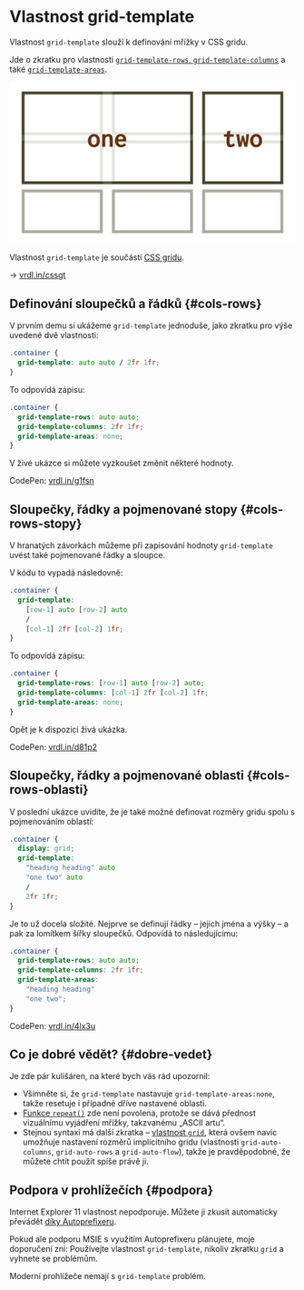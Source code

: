 # Vlastnost grid-template

Vlastnost `grid-template` slouží k definování mřížky v CSS gridu.

<div class="book-index" data-book-index="grid-template"></div>

Jde o zkratku pro vlastnosti [`grid-template-rows`, `grid-template-columns`](css-grid-template-rows-columns.md) a také [`grid-template-areas`](css-grid-template-areas.md).

<div class="connected" markdown="1">

![Vlastnost grid-template-areas](../dist/images/medium/vdlayout/schema-css-grid-template.jpg)

<div class="web-only" markdown="1">

Vlastnost `grid-template` je součástí [CSS gridu](css-grid.md).

</div>

<div class="ebook-only" markdown="1">

→ [vrdl.in/cssgt](https://www.vzhurudolu.cz/prirucka/css-grid-template)

</div>

</div>

## Definování sloupečků a řádků {#cols-rows}

V prvním demu si ukážeme `grid-template` jednoduše, jako zkratku pro výše uvedené dvě vlastnosti:

```css
.container {
  grid-template: auto auto / 2fr 1fr;
}  
```

To odpovídá zápisu:

```css
.container {
  grid-template-rows: auto auto;
  grid-template-columns: 2fr 1fr;
  grid-template-areas: none;
}
```

V živé ukázce si můžete vyzkoušet změnit některé hodnoty.

CodePen: [vrdl.in/g1fsn](https://codepen.io/machal/pen/YmWxzw?editors=1100)

## Sloupečky, řádky a pojmenované stopy {#cols-rows-stopy}

V hranatých závorkách můžeme při zapisování hodnoty `grid-template` uvést také pojmenované řádky a sloupce.

<!-- AdSnippet -->

V kódu to vypadá následovně:

```css
.container {
  grid-template:
    [row-1] auto [row-2] auto
    / 
    [col-1] 2fr [col-2] 1fr;
}    
```

To odpovídá zápisu:

```css
.container {
  grid-template-rows: [row-1] auto [row-2] auto;
  grid-template-columns: [col-1] 2fr [col-2] 1fr;  
  grid-template-areas: none;
}
```

Opět je k dispozici živá ukázka.

CodePen: [vrdl.in/d81p2](https://codepen.io/machal/pen/dxXzpG?editors=1100)

## Sloupečky, řádky a pojmenované oblasti {#cols-rows-oblasti}

V poslední ukázce uvidíte, že je také možné definovat rozměry gridu spolu s pojmenováním oblastí:

```css
.container {
  display: grid;
  grid-template:
    "heading heading" auto
    "one two" auto
    /
    2fr 1fr;
}
```

Je to už docela složité. Nejprve se definují řádky – jejich jména a výšky – a pak za lomítkem šířky sloupečků. Odpovídá to následujícímu:

```css
.container {
  grid-template-rows: auto auto;
  grid-template-columns: 2fr 1fr;  
  grid-template-areas:
    "heading heading"
    "one two";
}
```

CodePen: [vrdl.in/4lx3u](https://codepen.io/machal/pen/JgKyxK?editors=1100)

<div class="pbi-avoid" markdown="1">

## Co je dobré vědět? {#dobre-vedet}

Je zde pár kulišáren, na které bych vás rád upozornil:

- Všimněte si, že `grid-template` nastavuje `grid-template-areas:none`, takže resetuje i případné dříve nastavené oblasti.
- [Funkce `repeat()`](css-repeat.md) zde není povolena, protože se dává přednost vizuálnímu vyjádření mřížky, takzvanému „ASCII artu“.
- Stejnou syntaxi má další zkratka – [vlastnost `grid`](css-grid-zkratka.md), která ovšem navíc umožňuje nastavení rozměrů implicitního gridu (vlastnosti `grid-auto-columns`, `grid-auto-rows` a `grid-auto-flow`), takže je pravděpodobné, že můžete chtít použít spíše právě ji.

</div>
<!-- .pbi-avoid -->

## Podpora v prohlížečích {#podpora}

Internet Explorer 11 vlastnost nepodporuje. Můžete ji zkusit automaticky převádět [díky Autoprefixeru](css-grid-msie.md).

Pokud ale podporu MSIE s využitím Autoprefixeru plánujete, moje doporučení zní: Používejte vlastnost `grid-template`, nikoliv zkratku `grid` a vyhnete se problémům.

Moderní prohlížeče nemají s `grid-template` problém.

<!-- AdSnippet -->
